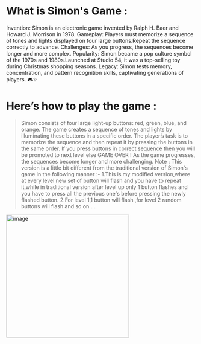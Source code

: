 # What is Simon's Game :
Invention: Simon is an electronic game invented by Ralph H. Baer and Howard J. Morrison in 1978.
Gameplay: Players must memorize a sequence of tones and lights displayed on four large buttons.Repeat the sequence correctly to advance.
Challenges: As you progress, the sequences become longer and more complex.
Popularity: Simon became a pop culture symbol of the 1970s and 1980s.Launched at Studio 54, it was a top-selling toy during Christmas shopping seasons.
Legacy: Simon tests memory, concentration, and pattern recognition skills, captivating generations of players. 🎮✨
# Here’s how to play the game :
> Simon consists of four large light-up buttons: red, green, blue, and orange.
> The game creates a sequence of tones and lights by illuminating these buttons in a specific order.
> The player’s task is to memorize the sequence and then repeat it by pressing the buttons in the same order.
> If you press buttons in correct sequence then you will be promoted to next level else GAME OVER !
> As the game progresses, the sequences become longer and more challenging.
> Note : This version is a little bit different from the traditional version of Simon's game in the following manner :-
  1.This is my modified version,where at every level new set of button will flash and you have to repeat it,while in traditional version after level up only 1 button flashes
    and you have to press all the previous one's before pressing the newly flashed button.
  2.For level 1,1 button will flash ,for level 2 random buttons will flash and so on ....
<img width="326" alt="image" src="https://github.com/SatyamR196/Simons-Game/assets/157214562/4ece69ce-566b-49e3-a1de-4be0047675f7">
